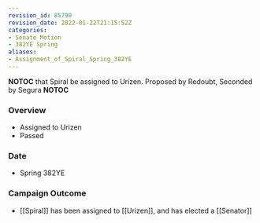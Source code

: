 ```yaml
---
revision_id: 85790
revision_date: 2022-01-22T21:15:52Z
categories:
- Senate Motion
- 382YE Spring
aliases:
- Assignment_of_Spiral_Spring_382YE
---
```



__NOTOC__
that Spiral be assigned to Urizen.
Proposed by Redoubt, Seconded by Segura
__NOTOC__
### Overview
* Assigned to Urizen
* Passed

### Date
* Spring 382YE

### Campaign Outcome
* [[Spiral]] has been assigned to [[Urizen]], and has elected a [[Senator]]